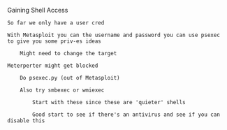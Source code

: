 Gaining Shell Access

    So far we only have a user cred 

    With Metasploit you can the username and password you can use psexec to give you some priv-es ideas  

        Might need to change the target  

    Meterperter might get blocked  

        Do psexec.py (out of Metasploit) 

        Also try smbexec or wmiexec  

            Start with these since these are 'quieter' shells  

            Good start to see if there's an antivirus and see if you can disable this  